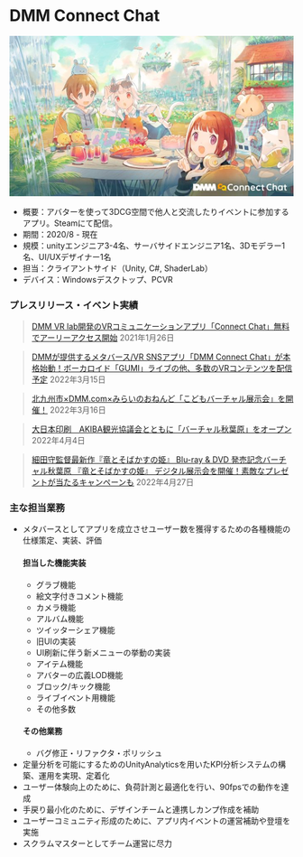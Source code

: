 ﻿# DMM Connect Chat

![キービジュアル](../../Assets/dmmconnectchat_keyvisual.jpg)

- 概要：アバターを使って3DCG空間で他人と交流したりイベントに参加するアプリ。Steamにて配信。
- 期間：2020/8 - 現在
- 規模：unityエンジニア3-4名、サーバサイドエンジニア1名、3Dモデラー1名、UI/UXデザイナー1名
- 担当：クライアントサイド（Unity, C#, ShaderLab）
- デバイス：Windowsデスクトップ、PCVR

### プレスリリース・イベント実績

<blockquote>
<a href="https://prtimes.jp/main/html/rd/p/000003703.000002581.html">DMM VR lab開発のVRコミュニケーションアプリ「Connect Chat」無料でアーリーアクセス開始</a>
2021年1月26日
</blockquote>

<blockquote>
<a href="https://prtimes.jp/main/html/rd/p/000003912.000002581.html">DMMが提供するメタバース/VR SNSアプリ「DMM Connect Chat」が本格始動！ボーカロイド「GUMI」ライブの他、多数のVRコンテンツを配信予定</a>
2022年3月15日
</blockquote>

<blockquote>
<a href="https://sono-saki.jp/dmm-sonosaki-metaverse/">北九州市×DMM.com×みらいのおねんど「こどもバーチャル展示会」を開催！</a>
2022年3月16日
</blockquote>

<blockquote>
<a href="https://prtimes.jp/main/html/rd/p/000000167.000069194.html">大日本印刷　AKIBA観光協議会とともに「バーチャル秋葉原」をオープン</a>
2022年4月4日
</blockquote>

<blockquote>
<a href="https://prtimes.jp/main/html/rd/p/000000047.000005296.html">細田守監督最新作『竜とそばかすの姫』 Blu-ray & DVD 発売記念バーチャル秋葉原 『竜とそばかすの姫』 デジタル展示会を開催！素敵なプレゼントが当たるキャンペーンも</a>
2022年4月27日
</blockquote>

### 主な担当業務
- メタバースとしてアプリを成立させユーザー数を獲得するための各種機能の仕様策定、実装、評価
  #### 担当した機能実装
  - グラブ機能
  - 絵文字付きコメント機能
  - カメラ機能
  - アルバム機能
  - ツイッターシェア機能
  - 旧UIの実装
  - UI刷新に伴う新メニューの挙動の実装
  - アイテム機能
  - アバターの広義LOD機能
  - ブロック/キック機能
  - ライブイベント用機能
  - その他多数
  #### その他業務
  - バグ修正・リファクタ・ポリッシュ
- 定量分析を可能にするためのUnityAnalyticsを用いたKPI分析システムの構築、運用を実現、定着化
- ユーザー体験向上のために、負荷計測と最適化を行い、90fpsでの動作を達成
- 手戻り最小化のために、デザインチームと連携しカンプ作成を補助
- ユーザーコミュニティ形成のために、アプリ内イベントの運営補助や登壇を実施
- スクラムマスターとしてチーム運営に尽力
